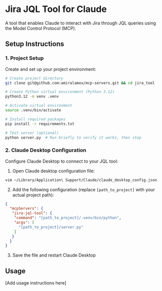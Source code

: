 # Jira JQL Tool for Claude

A tool that enables Claude to interact with Jira through JQL queries using the Model Control Protocol (MCP).

## Setup Instructions

### 1. Project Setup

Create and set up your project environment:

```bash
# Create project directory
git clone git@github.com:amiralamox/mcp-servers.git && cd jira_tool

# Create Python virtual environment (Python 3.12)
python3.12 -m venv .venv

# Activate virtual environment
source .venv/bin/activate

# Install required packages
pip install -r requirements.txt

# Test server (optional)
python server.py  # Run briefly to verify it works, then stop
```

### 2. Claude Desktop Configuration

Configure Claude Desktop to connect to your JQL tool:

1. Open Claude desktop configuration file:
  ```bash
  vim ~/Library/Application\ Support/Claude/claude_desktop_config.json
  ```

2. Add the following configuration (replace `[path_to_project]` with your actual project path):
  ```json
  {
    "mcpServers": {
     "jira-jql-tool": {
      "command": "[path_to_project]/.venv/bin/python",
      "args": [
        "[path_to_project]/server.py"
      ]
     }
    }
  }
  ```

3. Save the file and restart Claude Desktop

## Usage

[Add usage instructions here]